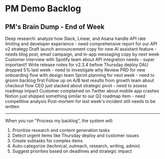 # PM Demo Backlog

## PM's Brain Dump - End of Week

Deep research: analyze how Slack, Linear, and Asana handle API rate limiting and developer experience - need comprehensive report for our API v2 strategy
Draft launch announcement copy for new AI assistant feature - needs blog post, email campaign, and in-app messaging copy by next week
Customer interview with Spotify team about API integration needs - super important!!
Write release notes for v2.3.4 before Thursday deploy
DAU dropped 5% last week - need to investigate why
Review PRD for new onboarding flow with design team
Sprint planning for next week - need to groom backlog first
Follow up on A/B test results from growth team about checkout flow
CEO just slacked about strategic pivot - need to assess roadmap impact
Customer complained on Twitter about mobile app crashes
Notion just shipped something similar to our Q2 roadmap item - need competitive analysis
Post-mortem for last week's incident still needs to be written

---

When you run "Process my backlog", the system will:
1. Prioritize research and content generation tasks
2. Detect urgent items like Thursday deploy and customer issues
3. Create subtasks for complex items
4. Auto-categorize (technical, outreach, research, writing, admin)
5. Suggest priorities based on deadlines and strategic impact